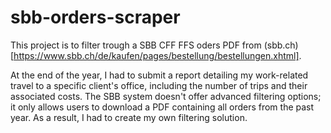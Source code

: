 # sbb-orders-scraper
This project is to filter trough a SBB CFF FFS oders PDF from (sbb.ch)[https://www.sbb.ch/de/kaufen/pages/bestellung/bestellungen.xhtml].

At the end of the year, I had to submit a report detailing my work-related travel to a specific client's office, including the number of trips and their associated costs.
The SBB system doesn't offer advanced filtering options; it only allows users to download a PDF containing all orders from the past year. 
As a result, I had to create my own filtering solution.
